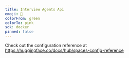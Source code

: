 ```yaml
---
title: Interview Agents Api
emoji: 🏃
colorFrom: green
colorTo: pink
sdk: docker
pinned: false
---
```


Check out the configuration reference at https://huggingface.co/docs/hub/spaces-config-reference
